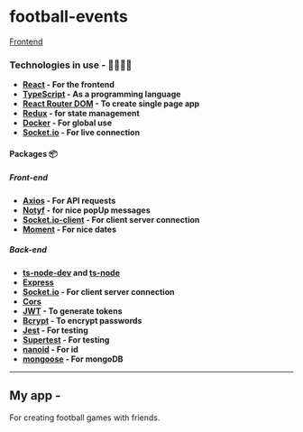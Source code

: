 # football-events
[Frontend](https://github.com/oridavidi100/football-events-frontend)

### Technologies in use - 👩‍💻👨‍💻

- **[React](https://reactjs.org/) - For the frontend**
- **[TypeScript](https://www.typescriptlang.org/) - As a programming language**
- **[React Router DOM](https://www.npmjs.com/package/react-router-dom) - To create single page app**
- **[Redux](https://redux.js.org/) - for state management**
- **[Docker](https://www.docker.com/) - For global use**
- **[Socket.io](https://socket.io/) - For live connection**

#### Packages 📦

##### Front-end

- **[Axios](https://www.npmjs.com/package/axios) - For API requests**
- **[Notyf](https://www.npmjs.com/package/notyf) - for nice popUp messages**
- **[Socket.io-client](https://socket.io/docs/v4/client-api/) - For client server connection**
- **[Moment](https://momentjs.com/) - For nice dates**

##### Back-end

- **[ts-node-dev](https://www.npmjs.com/package/ts-node-dev) and [ts-node](https://www.npmjs.com/package/ts-node)**
- **[Express](https://www.npmjs.com/package/express)**
- **[Socket.io](https://socket.io/) - For client server connection**
- **[Cors](https://www.npmjs.com/package/cors)**
- **[JWT](https://jwt.io/) - To generate tokens**
- **[Bcrypt](https://www.npmjs.com/package/bcrypt) - To encrypt passwords**
- **[Jest](https://jestjs.io/docs/) - For testing**
- **[Supertest](https://www.npmjs.com/package/supertest) - For testing**
- **[nanoid](https://www.npmjs.com/package/nanoid) - For id**
- **[mongoose](https://www.npmjs.com/package/nanoid) - For mongoDB**

---

## My app -

For creating football games with friends.
